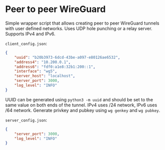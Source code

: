 # Peer to peer WireGuard

Simple wrapper script that allows creating peer to peer WireGuard tunnels with user defined networks. Uses UDP hole punching or a relay server. Supports IPv4 and IPv6.

`client_config.json`:
```json
{
    "uuid": "b20b3973-6dcd-43be-a097-e80126ae6532",
    "address4": "10.200.0.1",
    "address6": "fdf0:a1e8:32b1:200::1",
    "interface": "wg5",
    "server_host": "localhost",
    "server_port": 3000,
    "log_level": "INFO"
}
```

UUID can be generated using `python3 -m uuid` and should be set to the same value on both ends of the tunnel. IPv4 uses /24 network, IPv6 uses /64 network. Generate privkey and pubkey using `wg genkey` and `wg pubkey`.

`server_config.json`:
```json
{
    "server_port": 3000,
    "log_level": "INFO"
}
```
